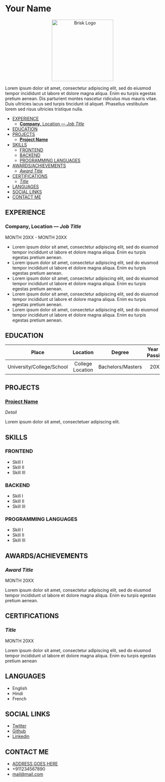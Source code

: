 # Your Name

<p align="center">
<img alt="Brisk Logo" src="https://avatars2.githubusercontent.com/u/24192742?s=460&v=4" data-canonical-src="https://raw.githubusercontent.com/apsrcreatix/Brisk/master/assets/brand-resource/brisk%402x.png" width="200" height="200" />
</p>

<p>
Lorem ipsum dolor sit amet, consectetur adipiscing elit, sed do eiusmod tempor incididunt ut labore et dolore magna aliqua. Enim eu turpis egestas pretium aenean. Dis parturient montes nascetur ridiculus mus mauris vitae. Duis ultricies lacus sed turpis tincidunt id aliquet. Phasellus vestibulum lorem sed risus ultricies tristique nulla.
</p>

  - [EXPERIENCE](#experience)
    - [**Company,** Location — *Job Title*](#company-location--job-title)
  - [EDUCATION](#education)
  - [PROJECTS](#projects)
    - [**Project Name**](#project-name)
  - [SKILLS](#skills)
    - [FRONTEND](#frontend)
    - [BACKEND](#backend)
    - [PROGRAMMING LANGUAGES](#programming-languages)
  - [AWARDS/ACHIEVEMENTS](#awardsachievements)
    - [*Award Title*](#award-title)
  - [CERTIFICATIONS](#certifications)
    - [*Title*](#title)
  - [LANGUAGES](#languages)
  - [SOCIAL LINKS](#social-links)
  - [CONTACT ME](#contact-me)
  
## EXPERIENCE

### **Company,** Location — *Job Title*

MONTH 20XX - MONTH 20XX

* Lorem ipsum dolor sit amet, consectetur adipiscing elit, sed do eiusmod tempor incididunt ut labore et dolore magna aliqua. Enim eu turpis egestas pretium aenean.
* Lorem ipsum dolor sit amet, consectetur adipiscing elit, sed do eiusmod tempor incididunt ut labore et dolore magna aliqua. Enim eu turpis egestas pretium aenean.
* Lorem ipsum dolor sit amet, consectetur adipiscing elit, sed do eiusmod tempor incididunt ut labore et dolore magna aliqua. Enim eu turpis egestas pretium aenean.
* Lorem ipsum dolor sit amet, consectetur adipiscing elit, sed do eiusmod tempor incididunt ut labore et dolore magna aliqua. Enim eu turpis egestas pretium aenean.
* Lorem ipsum dolor sit amet, consectetur adipiscing elit, sed do eiusmod tempor incididunt ut labore et dolore magna aliqua. Enim eu turpis egestas pretium aenean.

## EDUCATION

| Place  | Location | Degree | Year Of Passing | Percentage/Grade/CGPA |
|  :---:  |  :---:  |  :---:  |  :---:  |  :---:  |
| University/College/School  | College Location   | Bachelors/Masters  | 20XX  | 100%/O/10  |

## PROJECTS

### [**Project Name**](https://github.com/apsrcreatix/resume-md)

*Detail*

Lorem ipsum dolor sit amet, consectetuer adipiscing elit.

## SKILLS

### FRONTEND
* Skill I
* Skill II
* Skill III

### BACKEND
* Skill I
* Skill II
* Skill III

### PROGRAMMING LANGUAGES
* Skill I
* Skill II
* Skill III

## AWARDS/ACHIEVEMENTS

### *Award Title*
MONTH 20XX

Lorem ipsum dolor sit amet, consectetur adipiscing elit, sed do eiusmod tempor incididunt ut labore et dolore magna aliqua. Enim eu turpis egestas pretium aenean.

## CERTIFICATIONS

### *Title*
MONTH 20XX

Lorem ipsum dolor sit amet, consectetur adipiscing elit, sed do eiusmod tempor incididunt ut labore et dolore magna aliqua. Enim eu turpis egestas pretium aenean

## LANGUAGES

* English
* Hindi
* French

## SOCIAL LINKS

* [Twitter](https:/www.twitter.com/)
* [Github](https:/www.github.com/)
* [Linkedin](https:/www.linkedin.com/)

## CONTACT ME

* [ADDRESS GOES HERE](https://maps.google.com)
* +911234567890
* [mail@mail.com](mailto:apsrcreatix@gmail.com)


